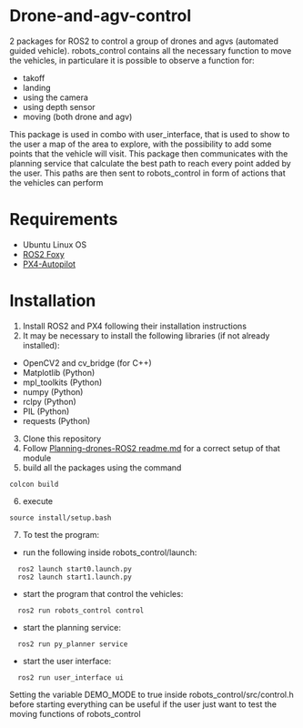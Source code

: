 # Drone-and-agv-control
2 packages for ROS2 to control a group of drones and agvs (automated guided vehicle).
robots_control contains all the necessary function to move the vehicles, in particulare it is possible to observe a function for:
* takoff
* landing
* using the camera
* using depth sensor
* moving (both drone and agv)

This package is used in combo with user_interface, that is used to show to the user a map of the area to explore, with the possibility to add some points that the vehicle will visit. This package then communicates with the planning service that calculate the best path to reach every point added by the user. This paths are then sent to robots_control in form of actions that the vehicles can perform

# Requirements
* Ubuntu Linux OS
* [ROS2 Foxy](https://docs.ros.org/en/foxy/index.html)
* [PX4-Autopilot](https://px4.io/)

# Installation
1. Install ROS2 and PX4 following their installation instructions
2. It may be necessary to install the following libraries (if not already installed): 
* OpenCV2 and cv_bridge (for C++)
* Matplotlib (Python)  
* mpl_toolkits  (Python)
* numpy (Python)
* rclpy (Python)
* PIL (Python)
* requests  (Python)
3. Clone this repository
4. Follow [Planning-drones-ROS2 readme.md](https://github.com/jvj00/Planning-drones-ROS2) for a correct setup of that module
5. build all the packages using the command 
  ```
  colcon build
  ```
6. execute
  ```
  source install/setup.bash
  ```
7. To test the program:
  * run the following inside robots_control/launch:
  ```
    ros2 launch start0.launch.py
    ros2 launch start1.launch.py
  ```
  * start the program that control the vehicles:
  ```
    ros2 run robots_control control
  ```
  * start the planning service:
  ```
    ros2 run py_planner service
  ```
  * start the user interface:
  ```
    ros2 run user_interface ui
  ```
  Setting the variable DEMO_MODE to true inside robots_control/src/control.h before starting everything can be useful if the user just want to test the moving    functions of robots_control

  
  
  
